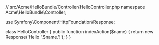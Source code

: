 // src/Acme/HelloBundle/Controller/HelloController.php
namespace Acme\HelloBundle\Controller;

use Symfony\Component\HttpFoundation\Response;

class HelloController
{
    public function indexAction($name)
    {
      return new Response('<html><body>Hello '.$name.'!</body></html>');
    }
}
